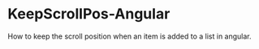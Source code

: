 KeepScrollPos-Angular
=====================

How to keep the scroll position when an item is added to a list in angular.  
